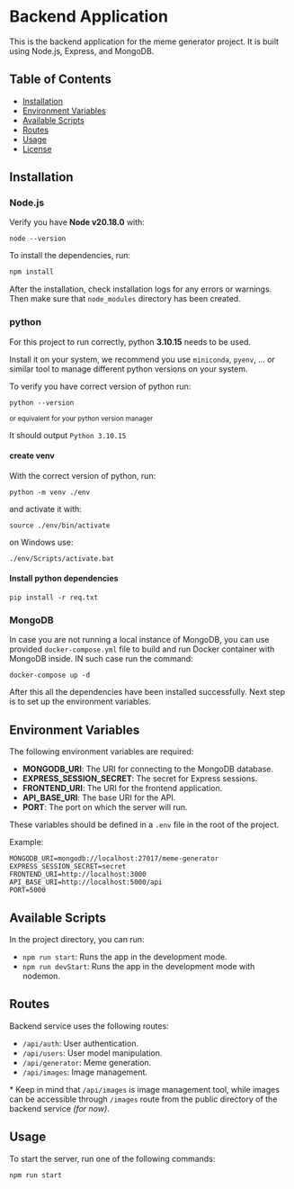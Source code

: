 # Backend Application

This is the backend application for the meme generator project. It is built using Node.js, Express, and MongoDB.

## Table of Contents

- [Installation](#installation)
- [Environment Variables](#environment-variables)
- [Available Scripts](#available-scripts)
- [Routes](#routes)
- [Usage](#usage)
- [License](#license)

## Installation

### Node.js

Verify you have **Node v20.18.0** with:
```
node --version
```

To install the dependencies, run:

```bash
npm install
```

After the installation, check installation logs for any errors or warnings. Then make sure that `node_modules` directory
has been created.

### python

For this project to run correctly, python **3.10.15** needs to be used.

Install it on your system, we recommend you use `miniconda`, `pyenv`, ...
or similar tool to manage different python versions on your system.

To verify you have correct version of python run:

```
python --version
```
<sub>or equivalent for your python version manager</sub>

It should output `Python 3.10.15`

#### create venv

With the correct version of python, run:
```
python -m venv ./env
```

and activate it with:
```
source ./env/bin/activate
```
on Windows use:
```
./env/Scripts/activate.bat
```

#### Install python dependencies
```
pip install -r req.txt
```

### MongoDB

In case you are not running a local instance of MongoDB, you can use provided `docker-compose.yml` file to build and run Docker container with MongoDB inside. IN such case run the command:

```
docker-compose up -d
```

After this all the dependencies have been installed successfully. Next step is to set up the environment variables.

## Environment Variables

The following environment variables are required:

- **MONGODB_URI**: The URI for connecting to the MongoDB database.
- **EXPRESS_SESSION_SECRET**: The secret for Express sessions.
- **FRONTEND_URI**: The URI for the frontend application.
- **API_BASE_URI**: The base URI for the API.
- **PORT**: The port on which the server will run.

These variables should be defined in a `.env` file in the root of the project.

Example:

```env
MONGODB_URI=mongodb://localhost:27017/meme-generator
EXPRESS_SESSION_SECRET=secret
FRONTEND_URI=http://localhost:3000
API_BASE_URI=http://localhost:5000/api
PORT=5000
```

## Available Scripts

In the project directory, you can run:

- `npm run start`: Runs the app in the development mode.
- `npm run devStart`: Runs the app in the development mode with nodemon.

## Routes

Backend service uses the following routes:

- `/api/auth`: User authentication.
- `/api/users`: User model manipulation.
- `/api/generator`: Meme generation.
- `/api/images`: Image management.

\* Keep in mind that `/api/images` is image management tool, while images can be accessible through `/images` route from
the public directory of the backend service _(for now)_.

## Usage

To start the server, run one of the following commands:

```bash
npm run start
```
